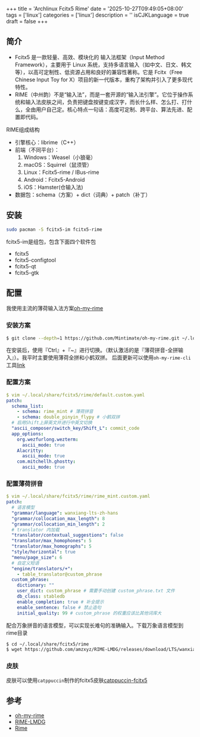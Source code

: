 +++
title = 'Archlinux Fcitx5 Rime'
date = '2025-10-27T09:49:05+08:00'
tags = ['linux']
categories = ['linux']
description = ''
isCJKLanguage = true
draft = false
+++

## 简介

- Fcitx5 是一款轻量、高效、模块化的 输入法框架（Input Method Framework），主要用于 Linux 系统，支持多语言输入（如中文、日文、韩文等），以高可定制性、低资源占用和良好的兼容性著称。它是 Fcitx（Free Chinese Input Toy for X）项目的新一代版本，重构了架构并引入了更多现代特性。
- RIME（中州韵）不是“输入法”，而是一套开源的“输入法引擎”。它位于操作系统和输入法皮肤之间，负责把键盘按键变成汉字，而长什么样、怎么打、打什么，全由用户自己定。核心特点一句话：高度可定制、跨平台、算法先进、配置即代码。

RIME组成结构

- 引擎核心：librime（C++）
- 前端（不同平台）：
  1. Windows：Weasel（小狼毫）
  2. macOS：Squirrel（鼠须管）
  3. Linux：Fcitx5-rime / IBus-rime
  4. Android：Fcitx5-Android
  5. iOS：Hamster(仓输入法)
- 数据包：schema（方案）+ dict（词典）+ patch（补丁）

## 安装

```bash
sudo pacman -S fcitx5-im fcitx5-rime
```

fcitx5-im是组包，包含下面四个软件包

- fcitx5
- fcitx5-configtool
- fcitx5-qt
- fcitx5-gtk

## 配置

我使用主流的薄荷输入法方案[oh-my-rime](https://www.mintimate.cc/zh/)

### 安装方案

```bash
$ git clone --depth=1 https://github.com/Mintimate/oh-my-rime.git ~/.local/share/fcitx5/rime
```

在安装后，使用『Ctrl』+『~』进行切换。（默认激活的是『薄荷拼音-全拼输入』）。我平时主要使用薄荷全拼和小鹤双拼。
后面更新可以使用`oh-my-rime-cli`工具[link](https://github.com/Mintimate/oh-my-rime-cli)

### 配置方案

```yaml
$ vim ~/.local/share/fcitx5/rime/default.custom.yaml
patch:
  schema_list:
    - schema: rime_mint # 薄荷拼音
    - schema: double_pinyin_flypy # 小鹤双拼
  # 启用Shift上屏英文并进行中英文切换
  "ascii_composer/switch_key/Shift_L": commit_code
  app_options:
    org.wezfurlong.wezterm:
      ascii_mode: true
    Alacritty:
      ascii_mode: true
    com.mitchellh.ghostty:
      ascii_mode: true
```

### 配置薄荷拼音

```yaml
$ vim ~/.local/share/fcitx5/rime/rime_mint.custom.yaml
patch:
  # 语言模型
  "grammar/language": wanxiang-lts-zh-hans
  "grammar/collocation_max_length": 8
  "grammar/collocation_min_length": 2
  # translator 内加载
  "translator/contextual_suggestions": false
  "translator/max_homophones": 5
  "translator/max_homographs": 5
  "style/horizontal": true
  "menu/page_size": 6
  # 自定义短语
  "engine/translators/+":
    - table_translator@custom_phrase
  custom_phrase:
    dictionary: ""
    user_dict: custom_phrase # 需要手动创建 custom_phrase.txt 文件
    db_class: stabledb
    enable_completion: true # 补全提示
    enable_sentence: false # 禁止造句
    initial_quality: 99 # custom_phrase 的权重应该比其他词库大
```

配合万象拼音的语言模型，可以实现长难句的准确输入。下载万象语言模型到rime目录

```bash
$ cd ~/.local/share/fcitx5/rime
$ wget https://github.com/amzxyz/RIME-LMDG/releases/download/LTS/wanxiang-lts-zh-hans.gram
```

### 皮肤

皮肤可以使用`catppuccin`制作的fcitx5皮肤[catppuccin-fcitx5](https://github.com/catppuccin/fcitx5)

## 参考

- [oh-my-rime](https://www.mintimate.cc/zh/)
- [RIME-LMDG](https://github.com/amzxyz/RIME-LMDG)
- [Rime](https://github.com/rime/librime)
